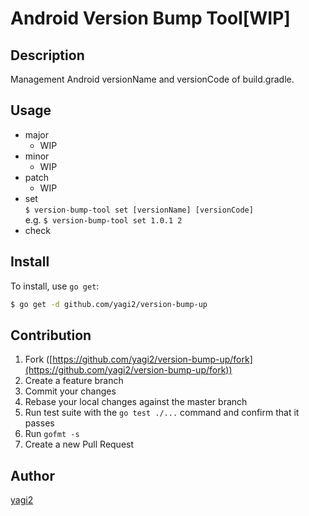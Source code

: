 # Android Version Bump Tool[WIP]
## Description
Management Android versionName and versionCode of build.gradle.

## Usage  
* major  
    - WIP
* minor  
    - WIP
* patch  
    - WIP
* set  
    `$ version-bump-tool set [versionName] [versionCode]`  
    e.g. `$ version-bump-tool set 1.0.1 2`
* check

## Install

To install, use `go get`:

```bash
$ go get -d github.com/yagi2/version-bump-up
```

## Contribution

1. Fork ([https://github.com/yagi2/version-bump-up/fork](https://github.com/yagi2/version-bump-up/fork))
1. Create a feature branch
1. Commit your changes
1. Rebase your local changes against the master branch
1. Run test suite with the `go test ./...` command and confirm that it passes
1. Run `gofmt -s`
1. Create a new Pull Request

## Author

[yagi2](https://github.com/yagi2)
